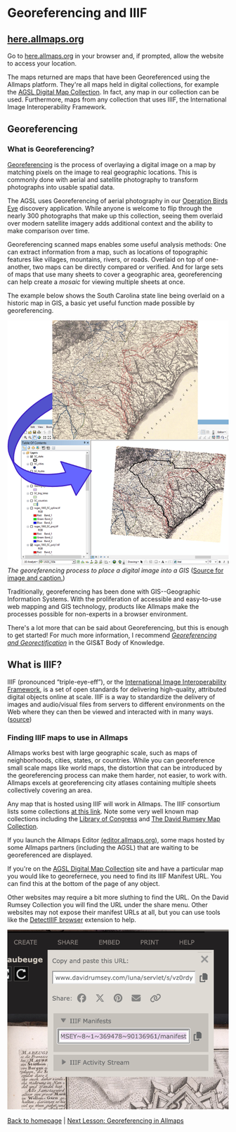 # Georeferencing and IIIF

## [here.allmaps.org](here.allmaps.org)

Go to [here.allmaps.org](here.allmaps.org) in your browser and, if prompted, allow the website to access your location.

The maps returned are maps that have been Georeferenced using the Allmaps platform. They're all maps held in digital collections, for example
the [AGSL Digital Map Collection](https://uwm.edu/lib-collections/agsl-digital-map-collection/).
In fact, any map in our collection can be used.
Furthermore, maps from any collection that uses IIIF, the International Image Interoperability Framework.


## Georeferencing

### What is Georeferencing?

[Georeferencing](https://en.wikipedia.org/wiki/Georeferencing) is the process of overlaying a digital image on a map by matching pixels on the image to real geographic locations. This is commonly done with aerial and satellite photography to transform photographs into usable spatial data.

The AGSL uses Georeferencing of aerial photography in our 
[Operation Birds Eye](https://uwm.maps.arcgis.com/apps/webappviewer/index.html?id=4e066bb8e5664d189ac3e77c26d21712)
discovery application. 
While anyone is welcome to flip through the nearly 300 photographs that make up this collection,
seeing them overlaid over modern satellite imagery adds additional context and the ability to make comparison over time.

Georeferencing scanned maps enables some useful analysis methods:
One can extract information from a map, such as locations of topographic features like villages, mountains, rivers, or roads.
Overlaid on top of one-another, two maps can be directly compared or verified.
And for large sets of maps that use many sheets to cover a geographic area, georeferencing can help create a *mosaic* for viewing
multiple sheets at once.

The example below shows the South Carolina state line being overlaid on a historic map in GIS, a basic yet useful function made possible by georeferencing.

![image](images/georef_bok.png)
*The georeferencing process to place a digital image into a GIS* ([Source for image and caption.](https://gistbok-ltb.ucgis.org/page/27/concept/8131))

Traditionally, georeferencing has been done with GIS--Geographic Information Systems.
With the proliferation of accessible and easy-to-use web mapping and GIS technology, 
products like Allmaps make the processes possible for non-experts in a browser environment.

There's a lot more that can be said about Georeferencing, but this is enough to get started!
For much more information, I recommend [*Georeferencing and Georectification*](https://gistbok-topics.ucgis.org/DC-01-030) in the GIS&T Body of Knowledge.

## What is IIIF?

IIIF (pronounced “triple-eye-eff”), or the [International Image Interoperability Framework](https://iiif.io/), 
is a set of open standards for delivering high-quality, attributed digital objects online at scale. 
IIIF is a way to standardize the delivery of images and audio/visual files from servers to different 
environments on the Web where they can then be viewed and interacted with in many ways.
([source](https://iiif.io/get-started/how-iiif-works/)) 


### Finding IIIF maps to use in Allmaps

Allmaps works best with large geographic scale, such as maps of neighborhoods, cities, states, or countries. While you can georeference small scale maps like world maps, the distortion that can be introduced by the georeferencing process can make them harder, not easier, to work with.
Allmaps excels at georeferencing city atlases containing multiple sheets collectively covering an area. 

Any map that is hosted using IIIF will work in Allmaps.
The IIIF consortium lists some collections [at this link](https://iiif.io/guides/finding_resources/). Note some very well known map collections including the [Library of Congress](https://www.loc.gov/maps) and [The David Rumsey Map Collection](https://www.davidrumsey.com/luna/servlet/view/all).

If you launch the Allmaps Editor [(editor.allmaps.org)](https://editor.allmaps.org), some maps hosted by some Allmaps partners (including the AGSL) that are waiting to be georeferenced are displayed.

If you're on the [AGSL Digital Map Collection](https://uwm.edu/lib-collections/agsl-digital-map-collection/) site and have a particular map you would like to georefernece, you need to find its IIIF Manifest URL. 
You can find this at the bottom of the page of any object. 

Other websites may require a bit more sluthing to find the URL. On the David Rumsey Collection you will find the URL under the share menu. Other websites may not expose their manifest URLs at all, but you can use tools like the [DetectIIIF browser](https://seige.digital/en/detektiiif/) extension to help.

![Screenshot of the menu option to find IIIF Manifessts in the David Rumsey Map Collection Luna Viewer](images/rumsey.png)

[Back to homepage](/index.md) | [Next Lesson: Georeferencing in Allmaps](/Allmaps.md)
